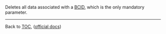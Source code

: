 Deletes all data associated with a [BCID](./bcid.md), which is the only mandatory
parameter.

---

Back to [TOC](./toc.md), ([official docs](https://developer.bioid.com/bwsreference/web-api/web-deleteclass-api))